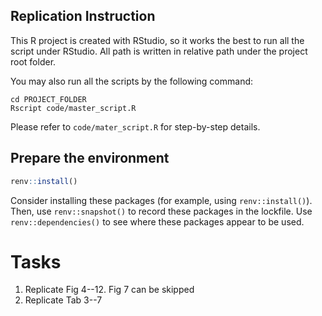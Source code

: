 
## Replication Instruction

This R project is created with RStudio, so it works the best to run all the script under RStudio. All path is written in relative path under the project root folder.

You may also run all the scripts by the following command:
```shell
cd PROJECT_FOLDER
Rscript code/master_script.R
```

Please refer to `code/mater_script.R` for step-by-step details. 


## Prepare the environment
```R
renv::install()
```
Consider installing these packages (for example, using `renv::install()`).
Then, use `renv::snapshot()` to record these packages in the lockfile.
Use `renv::dependencies()` to see where these packages appear to be used.



# Tasks
1. Replicate Fig 4--12. Fig 7 can be skipped
2. Replicate Tab 3--7
